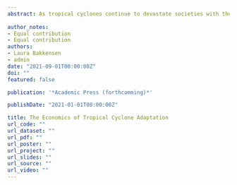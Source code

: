 ```yaml
---
abstract: As tropical cyclones continue to devastate societies with their power and destruction, adaptation remains a cornerstone of public and private mitigation decisions. This chapter reviews key themes in the economics of tropical cyclone adaptation. The chapter begins with a review of the economic theory of both private and public adaptation with focus on decision insights from both rational choice theory and behavioral economics. The chapter then surveys themes and findings the empirical literature, including behavioral insights and public versus private adaptation, and includes real world examples of adaptation measures, strategies, and programs from around the world. The chapter concludes with research frontiers and key open questions for future research. As tropical cyclone losses are expected to grow significantly in the coming century due to both climate and socioeconomic change, understanding adaptation will continue to be key to mitigating losses and building more resilient communities for years to come.
  
author_notes:
- Equal contribution
- Equal contribution
authors:
- Laura Bakkensen
- admin
date: "2021-09-01T00:00:00Z"
doi: ""
featured: false

publication: '*Academic Press (forthcomming)*'

publishDate: "2021-01-01T00:00:00Z"

title: The Economics of Tropical Cyclone Adaptation
url_code: ""
url_dataset: ""
url_pdf: ""
url_poster: ""
url_project: ""
url_slides: ""
url_source: ""
url_video: ""
---
```

